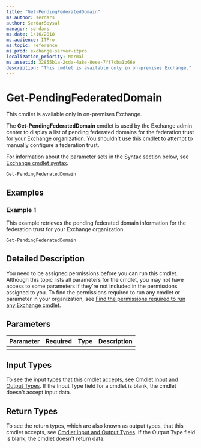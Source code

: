 ```yaml
---
title: "Get-PendingFederatedDomain"
ms.author: serdars
author: SerdarSoysal
manager: serdars
ms.date: 1/16/2018
ms.audience: ITPro
ms.topic: reference
ms.prod: exchange-server-itpro
localization_priority: Normal
ms.assetid: 32855b1a-2cda-4a8e-8eea-7ff7cba1b66e
description: "This cmdlet is available only in on-premises Exchange."
---
```


# Get-PendingFederatedDomain

This cmdlet is available only in on-premises Exchange.
  
The **Get-PendingFederatedDomain** cmdlet is used by the Exchange admin center to display a list of pending federated domains for the federation trust for your Exchange organization. You shouldn't use this cmdlet to attempt to manually configure a federation trust.
  
For information about the parameter sets in the Syntax section below, see [Exchange cmdlet syntax](https://technet.microsoft.com/library/bb123552.aspx).
  
```
Get-PendingFederatedDomain
```

## Examples
<a name="Examples"> </a>

### Example 1

This example retrieves the pending federated domain information for the federation trust for your Exchange organization.
  
```
Get-PendingFederatedDomain
```

## Detailed Description
<a name="DetailedDescription"> </a>

You need to be assigned permissions before you can run this cmdlet. Although this topic lists all parameters for the cmdlet, you may not have access to some parameters if they're not included in the permissions assigned to you. To find the permissions required to run any cmdlet or parameter in your organization, see [Find the permissions required to run any Exchange cmdlet](https://technet.microsoft.com/library/mt432940.aspx).
  
## Parameters
<a name="DetailedDescription"> </a>

|**Parameter**|**Required**|**Type**|**Description**|
|:-----|:-----|:-----|:-----|
|||||
   
## Input Types
<a name="InputTypes"> </a>

To see the input types that this cmdlet accepts, see [Cmdlet Input and Output Types](http://go.microsoft.com/fwlink/p/?linkId=616387). If the Input Type field for a cmdlet is blank, the cmdlet doesn't accept input data.
  
## Return Types
<a name="ReturnTypes"> </a>

To see the return types, which are also known as output types, that this cmdlet accepts, see [Cmdlet Input and Output Types](http://go.microsoft.com/fwlink/p/?linkId=616387). If the Output Type field is blank, the cmdlet doesn't return data.
  


